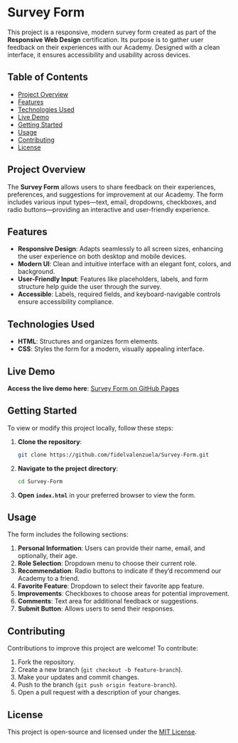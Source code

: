 # Survey Form

This project is a responsive, modern survey form created as part of the **Responsive Web Design** certification. Its purpose is to gather user feedback on their experiences with our Academy. Designed with a clean interface, it ensures accessibility and usability across devices.

## Table of Contents
- [Project Overview](#project-overview)
- [Features](#features)
- [Technologies Used](#technologies-used)
- [Live Demo](#live-demo)
- [Getting Started](#getting-started)
- [Usage](#usage)
- [Contributing](#contributing)
- [License](#license)

## Project Overview

The **Survey Form** allows users to share feedback on their experiences, preferences, and suggestions for improvement at our Academy. The form includes various input types—text, email, dropdowns, checkboxes, and radio buttons—providing an interactive and user-friendly experience.

## Features

- **Responsive Design**: Adapts seamlessly to all screen sizes, enhancing the user experience on both desktop and mobile devices.
- **Modern UI**: Clean and intuitive interface with an elegant font, colors, and background.
- **User-Friendly Input**: Features like placeholders, labels, and form structure help guide the user through the survey.
- **Accessible**: Labels, required fields, and keyboard-navigable controls ensure accessibility compliance.

## Technologies Used

- **HTML**: Structures and organizes form elements.
- **CSS**: Styles the form for a modern, visually appealing interface.

## Live Demo

**Access the live demo here**: [Survey Form on GitHub Pages](https://fidelvalenzuela.github.io/Survey-Form/)

## Getting Started

To view or modify this project locally, follow these steps:

1. **Clone the repository**:
   ```bash
   git clone https://github.com/fidelvalenzuela/Survey-Form.git
   ```
2. **Navigate to the project directory**:
   ```bash
   cd Survey-Form
   ```
3. **Open `index.html`** in your preferred browser to view the form.

## Usage

The form includes the following sections:

1. **Personal Information**: Users can provide their name, email, and optionally, their age.
2. **Role Selection**: Dropdown menu to choose their current role.
3. **Recommendation**: Radio buttons to indicate if they’d recommend our Academy to a friend.
4. **Favorite Feature**: Dropdown to select their favorite app feature.
5. **Improvements**: Checkboxes to choose areas for potential improvement.
6. **Comments**: Text area for additional feedback or suggestions.
7. **Submit Button**: Allows users to send their responses.

## Contributing

Contributions to improve this project are welcome! To contribute:

1. Fork the repository.
2. Create a new branch (`git checkout -b feature-branch`).
3. Make your updates and commit changes.
4. Push to the branch (`git push origin feature-branch`).
5. Open a pull request with a description of your changes.

## License

This project is open-source and licensed under the [MIT License](LICENSE).

